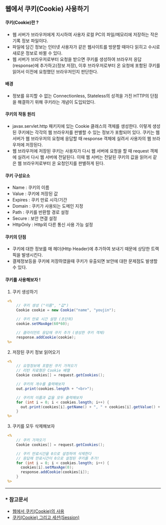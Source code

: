 ## 웹에서 쿠키(Cookie) 사용하기
 #### 쿠키(Cookie)란 ?
 - 웹 서버가 브라우저에게 지시하여 사용자 로컬 PC의 파일/메모리에 저장하는 작은 기록 정보 파일이다.
 - 파일에 담긴 정보는 인터넷 사용자가 같은 웹사이트를 방문할 때마다 읽히고 수시로 새로운 정보로 바뀔 수 있다.
 - 웹 서버가 브라우저로부터 요청을 받으면 쿠키를 생성하여 브라우저 응답(response)에 추가하고(정보 저장), 이후 브라우저로부터 온 요청에 포함된 쿠키를 읽어서 이전에 요청했던 브라우저인지 판단한다.

 #### 배경
 - 정보를 유지할 수 없는 Connectionless, Stateless의 성격을 가진 HTTP의 단점을 해결하기 위해 쿠키라는 개념이 도입되었다.

 #### 쿠키의 작동 원리
 - javax.servlet.http 패키지에 있는 Cookie 클래스의 객체를 생성한다. 이렇게 생성된 쿠키에는 각각의 웹 브라우저를 판별할 수 있는 정보가 포함되어 있다. 쿠키는 웹 서버가 웹 브라우저의 요청에 응답할 때 response 객체에 실려서 사용자의 웹 브라우저에 저장된다.
 - 웹 브라우저에 저장된 쿠키는 사용자가 다시 웹 서버에 요청을 할 때 request 객체에 실려서 다시 웹 서버에 전달된다. 이때 웹 서버는 전달된 쿠키의 값을 읽어서 같은 웹 브라우저로부터 온 요청인지를 판별하게 된다.

 #### 쿠키 구성요소
 - Name : 쿠키의 이름
 - Value : 쿠키에 저장된 값
 - Expires : 쿠키 만료 시각/기간
 - Domain : 쿠키가 사용되는 도메인 지정
 - Path : 쿠키를 반환할 경로 설정
 - Secure : 보안 연결 설정
 - HttpOnly : Http외 다른 통신 사용 가능 설정

 #### 쿠키의 단점
 - 쿠키에 대한 정보를 매 헤더(Http Header)에 추가하여 보내기 때문에 상당한 트랙픽을 발생시킨다.
 - 결제정보등을 쿠키에 저장하였을때 쿠키가 유출되면 보안에 대한 문제점도 발생할 수 있다.

 #### 쿠키를 사용해보자 !
 1) 쿠키 생성하기
 ```JSP
  <%
      // 쿠키 생성 ("이름", "값")
      Cookie cookie = new Cookie("name", "youjin");

      // 쿠키 만료 시간 설정 (초단위)
      cookie.setMaxAge(60*60);

      // 클라이언트 응답에 쿠키 추가 (생성한 쿠키 객체)
      response.addCookie(cookie);
  %>
 ```

 2) 저장된 쿠키 정보 읽어오기
 ```JSP
  <%
      // 요청정보에 포함된 쿠키 가져오기
      // 리턴 자료형은 Cookie 배열
      Cookie cookies[] = request.getCookies();

      // 쿠키의 개수를 출력해보자
      out.print(cookies.length + "<br>");

      // 쿠키의 이름과 값을 모두 출력해보자
      for (int i = 0; i < cookies.length; i++) {
        out.print(cookies[i].getName() + ", " + cookies[i].getValue() + "<br>");
      }
  %>
 ```

 3) 쿠키를 모두 삭제해보자
 ```JSP
  <%
      // 쿠키 가져오기
      Cookie cookies[] = request.getCookies();

      // 쿠키 만료시간을 0으로 설정하여 삭제한다
      // 응답에 만료시간이 0으로 설정된 쿠키를 추가!
      for (int i = 0; i < cookies.length; i++) {
        cookies[i].setMaxAge(0);
        response.addCookie(cookies[i]);
      }
  %>
 ```

 ***
 ###     * 참고문서

   * [웹에서 쿠키(Cookie)의 사용](https://hyeonstorage.tistory.com/114)
   * [쿠키(Cookie) 그리고 세션(Session)](https://nesoy.github.io/articles/2017-03/Session-Cookie)
